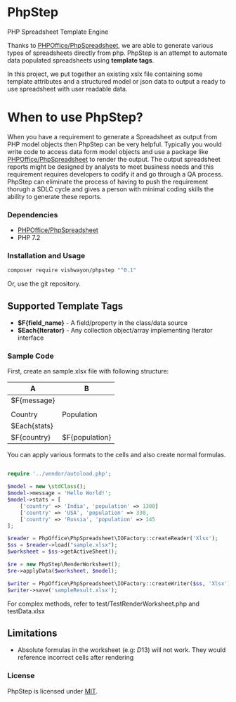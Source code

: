 # PhpStep

PHP Spreadsheet Template Engine 

Thanks to [PHPOffice/PhpSpreadsheet](https://github.com/PHPOffice/PhpSpreadsheet), we are able to generate various types of spreadsheets directly from php.
PhpStep is an attempt to automate data populated spreadsheets using **template tags**.

In this project, we put together an existing xslx file containing some template attributes and a structured model 
or json data to output a ready to use spreadsheet with user readable data.

# When to use PhpStep?

When you have a requirement to generate a Spreadsheet as output from PHP model objects then PhpStep can be very helpful. Typically you would write code to access data form model objects and use a package like [PHPOffice/PhpSpreadsheet](https://github.com/PHPOffice/PhpSpreadsheet) to render the output. The output spreadsheet reports might be designed by analysts to meet business needs and this requirement requires developers to codify it and go through a QA process. PhpStep can  eliminate the process of having to push the requirement thorugh a SDLC cycle and gives a person with minimal coding skills the ability to generate these reports.


### Dependencies

* [PHPOffice/PhpSpreadsheet](https://github.com/PHPOffice/PhpSpreadsheet)
* PHP 7.2

### Installation and Usage

```bash
composer require vishwayon/phpstep "^0.1"
```

Or, use the git repository.

## Supported Template Tags

*   **$F{field_name}** - A field/property in the class/data source
*   **$Each{Iterator}** - Any collection object/array implementing Iterator interface 

### Sample Code

First, create an sample.xlsx file with following structure:

|      A        |       B       |
| ------------- | ------------- |
| $F{message}   |               |
|               |               |
| Country       | Population    |
| $Each{stats}  |               |
| $F{country}   |$F{population} |


You can apply various formats to the cells and also create normal formulas.

```php

require '../vendor/autoload.php';

$model = new \stdClass();
$model->message = 'Hello World!';
$model->stats = [
    ['country' => 'India', 'population' => 1300]
    ['country' => 'USA', 'population' => 330,
    ['country' => 'Russia', 'population' => 145
];

$reader = PhpOffice\PhpSpreadsheet\IOFactory::createReader('Xlsx');
$ss = $reader->load("sample.xlsx");
$worksheet = $ss->getActiveSheet();

$re = new PhpStep\RenderWorksheet();
$re->applyData($worksheet, $model);

$writer = PhpOffice\PhpSpreadsheet\IOFactory::createWriter($ss, 'Xlsx');
$writer->save('sampleResult.xlsx');

```
For complex methods, refer to test/TestRenderWorksheet.php and testData.xlsx

## Limitations
* Absolute formulas in the worksheet (e.g: $D$13) will not work. They would reference incorrect cells after rendering

### License
PhpStep is licensed under [MIT](https://github.com/vishwayon/PhpStep/blob/master/LICENSE).

